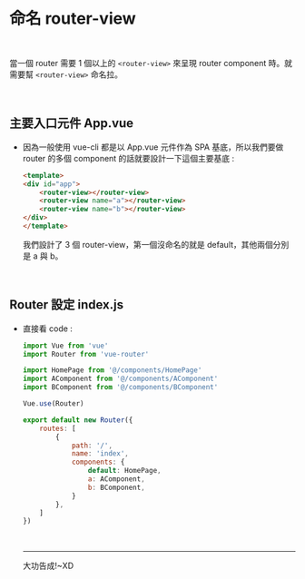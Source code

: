 # 命名 router-view

<br>

當一個 router 需要 1 個以上的 `<router-view>` 來呈現 router component 時。就需要幫 `<router-view>` 命名拉。

<br>

## 主要入口元件 App.vue

* 因為一般使用 vue-cli 都是以 App.vue 元件作為 SPA 基底，所以我們要做 router 的多個 component 的話就要設計一下這個主要基底 :

    ```html
    <template>
    <div id="app">
        <router-view></router-view>
        <router-view name="a"></router-view>
        <router-view name="b"></router-view>
    </div>
    </template>
    ```

    我們設計了 3 個 router-view，第一個沒命名的就是 default，其他兩個分別是 a 與 b。

    <br>

## Router 設定 index.js

* 直接看 code : 

    ```js
    import Vue from 'vue'
    import Router from 'vue-router'

    import HomePage from '@/components/HomePage'
    import AComponent from '@/components/AComponent'
    import BComponent from '@/components/BComponent'

    Vue.use(Router)

    export default new Router({
        routes: [
            {
                path: '/',
                name: 'index',
                components: {
                    default: HomePage,
                    a: AComponent,
                    b: BComponent,
                }
            },
        ]
    })
    ```

    <br>

    ---

    大功告成!~XD